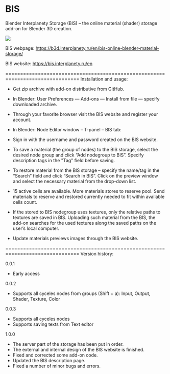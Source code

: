 # BIS
Blender Interplanety Storage (BIS) – the online material (shader) storage add-on for Blender 3D creation.

<img src = "https://b3d.interplanety.ru/wp-content/upload_content/2017/07/00-400x301.jpg">

BIS webpage: https://b3d.interplanety.ru/en/bis-online-blender-material-storage/

BIS website: https://bis.interplanety.ru/en

===============================================================================
Installation and usage:

- Get zip archive with add-on distributive from GitHub.
- In Blender: User Preferences — Add-ons — Install from file — specify downloaded archive.
- Through your favorite browser visit the BIS website and register your account.
- In Blender: Node Editor window – T-panel – BIS tab:
- Sign in with the username and password created on the BIS website.
- To save a material (the group of nodes) to the BIS storage, select the desired node group and click “Add nodegroup to BIS”. Specify description tags in the "Tag" field before saving.
- To restore material from the BIS storage – specify the name/tag in the “Search” field and click “Search in BIS”. Click on the preview window and select the necessary material from the drop-down list.


- 15 active cells are available. More materials stores to reserve pool. Send materials to reserve and restored currently needed to fit within available cells count.
- If the stored to BIS nodegroup uses textures, only the relative paths to textures are saved in BIS. Uploading such material from the BIS, the add-on searches for the used textures along the saved paths on the user’s local computer.
- Update materials previews images through the BIS website.

===============================================================================
Version history:

0.0.1
- Early access

0.0.2
- Supports all cyceles nodes from groups (Shift + a): Input, Output, Shader, Texture, Color

0.0.3
- Supports all cyceles nodes
- Supports saving texts from Text editor

1.0.0
- The server part of the storage has been put in order.
- The external and internal design of the BIS website is finished.
- Fixed and corrected some add-on code.
- Updated the BIS description page.
- Fixed a number of minor bugs and errors.
